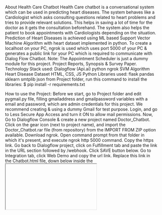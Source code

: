 About Health Care Chatbot
Health Care chatbot is a conversational system which can be used in predicting heart diseases. The system behaves like a Cardiologist which asks consulting questions related to heart problems and tries to provide relevant solutions. This helps in saving a lot of time for the doctor as it gets the consultation beforehand. The system also helps the patient to book appointments with Cardiologists depending on the situation. Prediction of Heart Diseases is achieved using ML based Support Vector Machine Algorithm with heart dataset implemented in python. To create a localhost on your PC, ngrok is used which uses port 5000 of your PC & generates a public link for your PC which is required to communicate with Dialog Flow Chatbot. Note: The Appointment Scheduler is just a dummy module for this project.
Project Reports, Synopsis & Survey Paper.
Technology Stack used:
Dialogflow (Api.ai)
python
ngrok
SVM Algorithm
Heart Disease Dataset
HTML, CSS, JS
Python Libraries used:
flask
pandas
sklearn
smtplib
json
from Project folder, run this command to install the libraries:
$ pip install -r requirements.txt
 
How to use the Project:
Before we start, go to Project folder and edit pygmail.py file, filling gmailaddress and gmailpassword variables with a email and password, which are admin credentials for this project. We recommend creating & using a dummy Gmail for test purpose. Login, and go to Less Secure App Access and turn it ON to allow mail permissions.
Now, Go to Dialogflow Console & create a new project named Doctor_Chatbot. Click on the gear icon (next to project name), and import the Doctor_Chatbot.rar file (from repository) from the IMPORT FROM ZIP option available.
Download ngrok. Open command prompt from that folder in which it's present, and execute ngrok http 5000 command. Copy the https link. Go back to Dialogflow project, click on Fulfillment tab and paste the link in the URL section followed by /webhook. Click SAVE button below.
Go to Integration tab, click Web Demo and copy the url link. Replace this link in the Chatbot.html file, down below inside the <iframe> where the src url is present.
Next, run connection.py file from the Project folder (repository). Open a browser, and enter localhost:5000 or 127.0.0.1:5000 to execute the interface.
Project Screenshot




